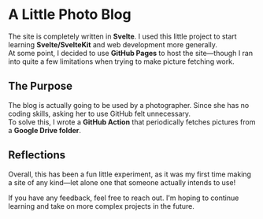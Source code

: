 # A Little Photo Blog  

The site is completely written in **Svelte**. I used this little project to start learning **Svelte/SvelteKit** and web development more generally.  
At some point, I decided to use **GitHub Pages** to host the site—though I ran into quite a few limitations when trying to make picture fetching work.  

## The Purpose  

The blog is actually going to be used by a photographer. Since she has no coding skills, asking her to use GitHub felt unnecessary.  
To solve this, I wrote a **GitHub Action** that periodically fetches pictures from a **Google Drive folder**.  

## Reflections  

Overall, this has been a fun little experiment, as it was my first time making a site of any kind—let alone one that someone actually intends to use!  

If you have any feedback, feel free to reach out. I'm hoping to continue learning and take on more complex projects in the future.  

